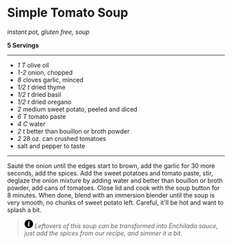 # Simple Tomato Soup

*instant pot, gluten free, soup*

**5 Servings**

---

- *1 T* olive oil
- *1-2* onion, chopped
- *8* cloves garlic, minced
- *1/2 t* dried thyme
- *1/2 t* dried basil
- *1/2 t* dried oregano
- *2* medium sweet potato, peeled and diced
- *6 T* tomato paste
- *4 C* water
- *2 t* better than bouillon or broth powder
- *2* 28 oz. can crushed tomatoes
- salt and pepper to taste

---

Sauté the onion until the edges start to brown, add the garlic for 30 more
seconds, add the spices. Add the sweet potatoes and tomato paste, stir, deglaze
the onion mixture by adding water and better than bouillon or broth powder,
add cans of tomatoes. Close lid and cook with the soup button for 8 minutes.
When done, blend with an immersion blender until the soup is very smooth, no
chunks of sweet potato left. Careful, it'll be hot and want to splash a bit.

> ![info](./images/info-icon.png) *Leftovers of this soup can be transformed into Enchilada sauce, just add  the spices from our recipe, and simmer it a bit.*
